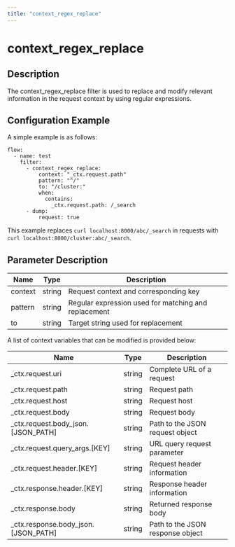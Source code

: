 ```yaml
---
title: "context_regex_replace"
---
```


# context_regex_replace

## Description

The context_regex_replace filter is used to replace and modify relevant information in the request context by using regular expressions.

## Configuration Example

A simple example is as follows:

```
flow:
  - name: test
    filter:
      - context_regex_replace:
          context: "_ctx.request.path"
          pattern: "^/"
          to: "/cluster:"
          when:
            contains:
              _ctx.request.path: /_search
      - dump:
          request: true
```

This example replaces `curl localhost:8000/abc/_search` in requests with `curl localhost:8000/cluster:abc/_search`.

## Parameter Description

| Name    | Type   | Description                                          |
| ------- | ------ | ---------------------------------------------------- |
| context | string | Request context and corresponding key                |
| pattern | string | Regular expression used for matching and replacement |
| to      | string | Target string used for replacement                   |

A list of context variables that can be modified is provided below:

| Name                                 | Type   | Description                      |
| ------------------------------------ | ------ | -------------------------------- |
| \_ctx.request.uri                    | string | Complete URL of a request        |
| \_ctx.request.path                   | string | Request path                     |
| \_ctx.request.host                   | string | Request host                     |
| \_ctx.request.body                   | string | Request body                     |
| \_ctx.request.body_json.[JSON_PATH]  | string | Path to the JSON request object  |
| \_ctx.request.query_args.[KEY]       | string | URL query request parameter      |
| \_ctx.request.header.[KEY]           | string | Request header information       |
| \_ctx.response.header.[KEY]          | string | Response header information      |
| \_ctx.response.body                  | string | Returned response body           |
| \_ctx.response.body_json.[JSON_PATH] | string | Path to the JSON response object |
